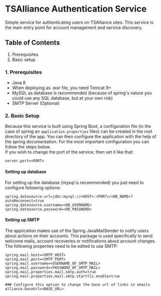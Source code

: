 # TSAlliance Authentication Service
Simple service for authenticating users on TSAlliance sites. 
This service is the main entry point for account management 
and service discovery.

## Table of Contents
1. Prerequisites
2. Basic setup

### 1. Prerequisites
* Java 8
* When deploying as .war file, you need Tomcat 9+
* MySQL as database is recommended (because of spring's nature you could use any SQL database, but at your own risk)
* SMTP Server (Optional)

### 2. Basic Setup
Because this service is built using Spring Boot, a configuration file 
(in the case of spring an ``application.properties`` files) can be created 
in the root directory of the app. You can then configure the application 
with the help of the spring documentation. For the most important configuration
you can follow the steps below.<br>
If you wish to change the port of the service, then set it like that:
````
server.port=<PORT>
````

#### Setting up database
For setting up the database (mysql is recommended) you just need to configure following
options:

````
spring.datasource.url=jdbc:mysql://<HOST>:<PORT>/<DB_NAME>?autoReconnect=true
spring.datasource.username=<DB_USERNAME>
spring.datasource.password=<DB_PASSWORD>
````

#### Setting up SMTP
The application makes use of the Spring JavaMailSender to notify users about actions on their
accounts. This package is used specifically to send welcome mails, account recoveries or 
notifications about account changes. The following properties need to be edited to use SMTP:
````
spring.mail.host=<SMTP_HOST>
spring.mail.port=<SMTP_PORT>
spring.mail.username=<USERNAME_OF_SMTP_MAIL>
spring.mail.password=<PASSWORD_OF_SMTP_MAIL>
spring.mail.properties.mail.smtp.auth=true
spring.mail.properties.mail.smtp.starttls.enable=true

### Configure this option to change the base url of links in emails
alliance.baseUrl=<BASE_URL>
````